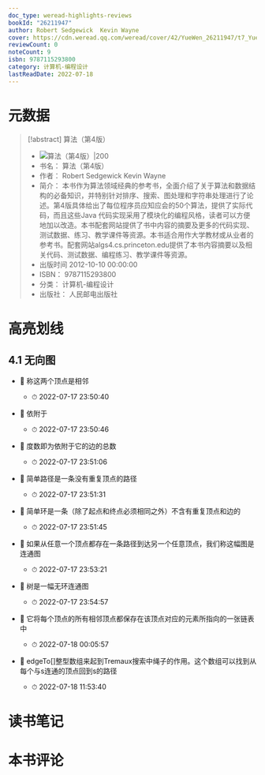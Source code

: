 ```yaml
---
doc_type: weread-highlights-reviews
bookId: "26211947"
author: Robert Sedgewick  Kevin Wayne
cover: https://cdn.weread.qq.com/weread/cover/42/YueWen_26211947/t7_YueWen_26211947.jpg
reviewCount: 0
noteCount: 9
isbn: 9787115293800
category: 计算机-编程设计
lastReadDate: 2022-07-18
---
```

# 元数据
> [!abstract] 算法（第4版）
> - ![ 算法（第4版）|200](https://cdn.weread.qq.com/weread/cover/42/YueWen_26211947/t7_YueWen_26211947.jpg)
> - 书名： 算法（第4版）
> - 作者： Robert Sedgewick  Kevin Wayne
> - 简介： 本书作为算法领域经典的参考书，全面介绍了关于算法和数据结构的必备知识，并特别针对排序、搜索、图处理和字符串处理进行了论述。第4版具体给出了每位程序员应知应会的50个算法，提供了实际代码，而且这些Java 代码实现采用了模块化的编程风格，读者可以方便地加以改造。本书配套网站提供了书中内容的摘要及更多的代码实现、测试数据、练习、教学课件等资源。本书适合用作大学教材或从业者的参考书。配套网站algs4.cs.princeton.edu提供了本书内容摘要以及相关代码、测试数据、编程练习、教学课件等资源。
> - 出版时间 2012-10-10 00:00:00
> - ISBN： 9787115293800
> - 分类： 计算机-编程设计
> - 出版社： 人民邮电出版社

# 高亮划线

## 4.1 无向图


- 📌 称这两个顶点是相邻 
    - ⏱ 2022-07-17 23:50:40 

- 📌 依附于 
    - ⏱ 2022-07-17 23:50:46 

- 📌 度数即为依附于它的边的总数 
    - ⏱ 2022-07-17 23:51:06 

- 📌 简单路径是一条没有重复顶点的路径 
    - ⏱ 2022-07-17 23:51:31 

- 📌 简单环是一条（除了起点和终点必须相同之外）不含有重复顶点和边的 
    - ⏱ 2022-07-17 23:51:45 

- 📌 如果从任意一个顶点都存在一条路径到达另一个任意顶点，我们称这幅图是连通图 
    - ⏱ 2022-07-17 23:53:21 

- 📌 树是一幅无环连通图 
    - ⏱ 2022-07-17 23:54:57 

- 📌 它将每个顶点的所有相邻顶点都保存在该顶点对应的元素所指向的一张链表中 
    - ⏱ 2022-07-18 00:05:57 

- 📌 edgeTo[]整型数组来起到Tremaux搜索中绳子的作用。这个数组可以找到从每个与s连通的顶点回到s的路径 
    - ⏱ 2022-07-18 11:53:40 
# 读书笔记

# 本书评论
